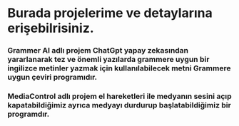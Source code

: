 # Burada projelerime ve detaylarına erişebilrisiniz.

### Grammer AI adlı projem ChatGpt yapay zekasından yararlanarak tez ve önemli yazılarda grammere uygun bir ingilizce metinler yazmak için kullanılabilecek metni Grammere uygun çeviri programıdır.

### MediaControl adlı projem el hareketleri ile medyanın sesini açıp kapatabildiğimiz ayrıca medyayı durdurup başlatabildiğimiz bir programdır.
